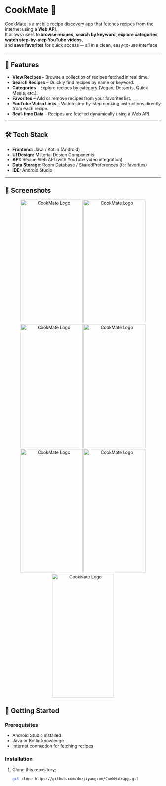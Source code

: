 # CookMate 🍳

CookMate is a mobile recipe discovery app that fetches recipes from the internet using a **Web API**.  
It allows users to **browse recipes**, **search by keyword**, **explore categories**, **watch step-by-step YouTube videos**,  
and **save favorites** for quick access — all in a clean, easy-to-use interface.

---

## 📱 Features

- **View Recipes** – Browse a collection of recipes fetched in real time.
- **Search Recipes** – Quickly find recipes by name or keyword.
- **Categories** – Explore recipes by category (Vegan, Desserts, Quick Meals, etc.).
- **Favorites** – Add or remove recipes from your favorites list.
- **YouTube Video Links** – Watch step-by-step cooking instructions directly from each recipe.
- **Real-time Data** – Recipes are fetched dynamically using a Web API.

---

## 🛠 Tech Stack

- **Frontend:** Java / Kotlin (Android)
- **UI Design:** Material Design Components
- **API:** Recipe Web API (with YouTube video integration)
- **Data Storage:** Room Database / SharedPreferences (for favorites)
- **IDE:** Android Studio

---

## 📸 Screenshots
<p align="center">
   <img src="https://github.com/dorjiyangzom/CookMateApp/blob/feature/homepage/app_image/app6.jpeg" alt="CookMate Logo" width="200" height="400"/>
   <img src="https://github.com/dorjiyangzom/CookMateApp/blob/feature/homepage/app_image/app7.jpeg" alt="CookMate Logo" width="200" height="400"/>
   <img src="https://github.com/dorjiyangzom/CookMateApp/blob/feature/homepage/app_image/app1.jpeg" alt="CookMate Logo" width="200" height="400"/>
   <img src="https://github.com/dorjiyangzom/CookMateApp/blob/feature/homepage/app_image/app2.jpeg" alt="CookMate Logo" width="200" height="400"/> 
   <img src="https://github.com/dorjiyangzom/CookMateApp/blob/feature/homepage/app_image/app3.jpeg" alt="CookMate Logo" width="200" height="400"/>
   <img src="https://github.com/dorjiyangzom/CookMateApp/blob/feature/homepage/app_image/app4.jpeg" alt="CookMate Logo" width="200" height="400"/>
   <img src="https://github.com/dorjiyangzom/CookMateApp/blob/feature/homepage/app_image/app5.jpeg" alt="CookMate Logo" width="200" height="400"/>

</p>

## 🚀 Getting Started

### Prerequisites
- Android Studio installed
- Java or Kotlin knowledge
- Internet connection for fetching recipes

### Installation
1. Clone this repository:
   ```bash
   git clone https://github.com/dorjiyangzom/CookMateApp.git
